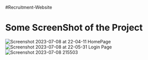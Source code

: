 #Recruitment-Website
# Some ScreenShot of the Project
![Screenshot 2023-07-08 at 22-04-11 HomePage](https://github.com/GarvTiwari/Recruitment-Website/assets/117145591/3ca5bfc2-6aba-4a57-ade3-941a572e7cde)
![Screenshot 2023-07-08 at 22-05-31 Login Page](https://github.com/GarvTiwari/Recruitment-Website/assets/117145591/6883fe6d-cd83-4034-9f7d-ff6238ff19fc)
![Screenshot 2023-07-08 215503](https://github.com/GarvTiwari/Recruitment-Website/assets/117145591/7a522054-fbbc-4465-b09a-5c72d87c5af2)
